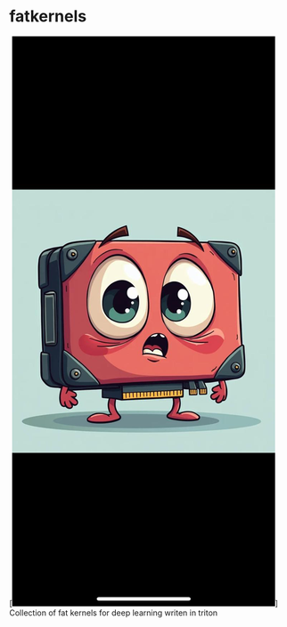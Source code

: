 # fatkernels
[![fatkernel](fatkernel.jpeg)]
Collection of fat kernels for deep learning writen in triton
